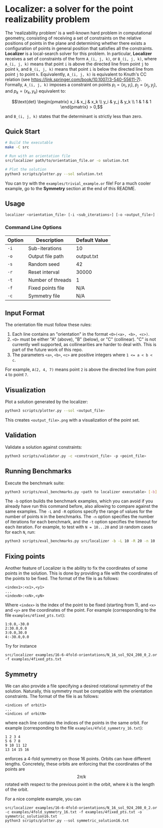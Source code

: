 # Localizer: a solver for the point realizability problem

The 'realizability problem' is a well-known hard problem in computational geometry, consisting of receiving a set of constraints on the relative positions of points in the plane and determining whether there exists a configuration of points in general position that satisfies all the constraints. **Localizer** is a local-search solver for this problem. In particular, **Localizer** receives a set of constraints of the form `A_(i, j, k)`, or `B_(i, j, k)`, where `A_(i, j, k)` means that point `i` is above the directed line from point `j` to point `k`, and `B_(i, j, k)` means that point `i` is below the directed line from point `j` to point `k`. Equivalently, `A_(i, j, k)` is equivalent to Knuth's CC relation (see https://link.springer.com/book/10.1007/3-540-55611-7). Formally,
`A_(i, j, k)` imposes a constraint on points $p_i = (x_i, y_i)$, $p_j = (x_j, y_j)$, and $p_k = (x_k, y_k)$ equivalent to:
```math
\text{det} \begin{pmatrix}
x_i & x_j & x_k \\
y_i & y_j & y_k \\ 1 & 1 & 1 
\end{pmatrix} > 0,
```
and `B_(i, j, k)` states that the determinant is strictly less than zero.

## Quick Start

```bash
# Build the executable
make -C src

# Run with an orientation file
src/localizer path/to/orientation_file.or -o solution.txt

# Plot the solution
python3 scripts/plotter.py --sol solution.txt
```

You can try with the `examples/trivial_example.or` file! For a much cooler example, go to the **Symmetry** section at the end of this README.

## Usage

```bash
localizer <orientation_file> [-i <sub_iterations>] [-o <output_file>] [-s <seed>] [-r <reset_interval>] [-t <threads>] [-f <fixed_points_file>] [-c <symmetry_file>]
```

### Command Line Options

| Option | Description | Default Value |
|--------|-------------|---------------|
| `-i`   | Sub-iterations | 10 |
| `-o`   | Output file path | output.txt |
| `-s`   | Random seed | 42 |
| `-r`   | Reset interval | 30000 |
| `-t`   | Number of threads | 1 |
| `-f`   | Fixed points file | N/A |
| `-c`   | Symmetry file | N/A |

## Input Format

The orientation file must follow these rules:

1. Each line contains an "orientation" in the format `<O>(<a>, <b>, <c>)`.
2. `<O>` must be either "A" (above), "B" (below), or "C" (collinear). "C" is not currently well supported, as collinearities are harder to deal with. This is part of the future work of this repo.
3. The parameters `<a>`, `<b>`, `<c>` are positive integers where `1 <= a < b < c`.

For example, `A(2, 4, 7)` means point `2` is above the directed line from point `4` to point `7`.


## Visualization

Plot a solution generated by the localizer:

```bash
python3 scripts/plotter.py --sol <output_file>
```

This creates `<output_file>.png` with a visualization of the point set.

## Validation

Validate a solution against constraints:

```bash
python3 scripts/validator.py -c <constraint_file> -p <point_file>
```

## Running Benchmarks

Execute the benchmark suite:

```bash
python3 scripts/eval_benchmarks.py <path to localizer executable> [-b] [-L <lower_N>] [-R <upper_N>] [-n <iterations>] [-t <timeout>] [-o <output_file>]
```

The `-b` option builds the benchmark examples, which you can avoid if you already have run this command before, also allowing to compare against the same examples. The `-L` and `-R` options specify the range of values for the number of points `N` in the benchmarks. The `-n` option specifies the number of iterations for each benchmark, and the `-t` option specifies the timeout for each iteration. For example, to test with `N = 10...20` and `10` random cases for each `N`, run:

```bash
python3 scripts/eval_benchmarks.py src/localizer -b -L 10 -R 20 -n 10
```

## Fixing points

Another feature of Localizer is the ability to fix the coordinates of some points in the solution.
This is done by providing a file with the coordinates of the points to be fixed. The format of the file is as follows:

```
<index1>:<x1>,<y1>
...
<indexN>:<xN>,<yN>
```

Where `<index>` is the index of the point to be fixed (starting from 1), and `<x>` and `<y>` are the coordinates of the point. For example (corresponding to the file `examples/4fixed_pts.txt`):
```
1:0.0,-30.0
2:30.0,0.0
3:0.0,30.0
4:-30.0,0.0
```

Try for instance
```
src/localizer examples/16-6-4fold-orientations/N_16_sol_924_208_0_2.or -f examples/4fixed_pts.txt
```

## Symmetry

We can also provide a file specifying a desired rotational symmetry of the solution. Naturally, this symmetry must be compatible with the orientation constraints. The format of the file is as follows:

```
<indices of orbit1>
...
<indices of orbitN>
```
where each line contains the indices of the points in the same orbit. For example (corresponding to the file `examples/4fold_symmetry_16.txt`):
```
1 2 3 4
5 6 7 8
9 10 11 12
13 14 15 16
```
enforces a 4-fold symmetry on those 16 points. Orbits can have different lengths. Concretely, these orbits are enforcing that the coordinates of the points are $$2\pi/k$$ rotated with respect to the previous point in the orbit, where $k$ is the length of the orbit. 

For a nice complete example, you can

```
src/localizer examples/16-6-4fold-orientations/N_16_sol_924_208_0_2.or -c examples/4fold_symmetry_16.txt -f examples/4fixed_pts.txt -o symmetric_solution16.txt
python3 scripts/plotter.py --sol symmetric_solution16.txt
```